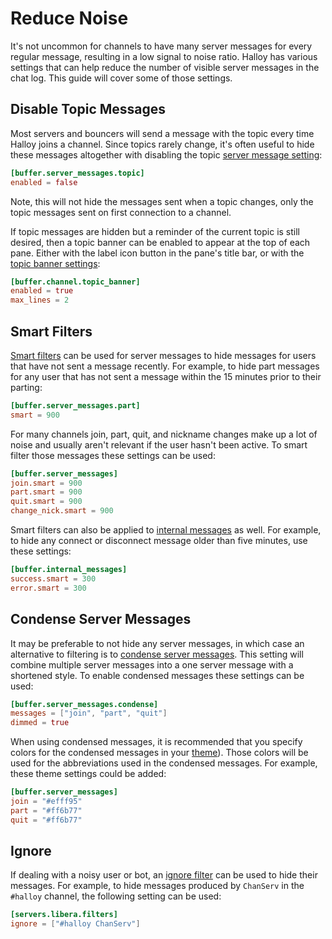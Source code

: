 # Reduce Noise

It's not uncommon for channels to have many server messages for every regular message, resulting in a low signal to noise ratio.  Halloy has various settings that can help reduce the number of visible server messages in the chat log.  This guide will cover some of those settings.

## Disable Topic Messages

Most servers and bouncers will send a message with the topic every time Halloy joins a channel.  Since topics rarely change, it's often useful to hide these messages altogether with disabling the topic [server message setting](../configuration/buffer/server-messages):

```toml
[buffer.server_messages.topic]
enabled = false
```

Note, this will not hide the messages sent when a topic changes, only the topic messages sent on first connection to a channel.

If topic messages are hidden but a reminder of the current topic is still desired, then a topic banner can be enabled to appear at the top of each pane.  Either with the label icon button in the pane's title bar, or with the [topic banner settings](../configuration/buffer/channel/topic-banner.md):

```toml
[buffer.channel.topic_banner]
enabled = true
max_lines = 2
```

## Smart Filters

[Smart filters](../configuration/buffer/server-messages/#smart) can be used for server messages to hide messages for users that have not sent a message recently.  For example, to hide part messages for any user that has not sent a message within the 15 minutes prior to their parting:

```toml
[buffer.server_messages.part]
smart = 900
```

For many channels join, part, quit, and nickname changes make up a lot of noise and usually aren't relevant if the user hasn't been active.  To smart filter those messages these settings can be used:

```toml
[buffer.server_messages]
join.smart = 900
part.smart = 900
quit.smart = 900
change_nick.smart = 900
```

Smart filters can also be applied to [internal messages](../configuration/buffer/internal-messages/) as well.  For example, to hide any connect or disconnect message older than five minutes, use these settings:

```toml
[buffer.internal_messages]
success.smart = 300
error.smart = 300
```

## Condense Server Messages

It may be preferable to not hide any server messages, in which case an alternative to filtering is to [condense server messages](../configuration/buffer/server-messages/condense.md).  This setting will combine multiple server messages into a one server message with a shortened style.  To enable condensed messages these settings can be used:

```toml
[buffer.server_messages.condense]
messages = ["join", "part", "quit"]
dimmed = true
```

When using condensed messages, it is recommended that you specify colors for the condensed messages in your [theme](../configuration/themes/)).  Those colors will be used for the abbreviations used in the condensed messages.  For example, these theme settings could be added:

```toml
[buffer.server_messages]
join = "#efff95"
part = "#ff6b77"
quit = "#ff6b77"
```

## Ignore

If dealing with a noisy user or bot, an [ignore filter](../configuration/servers/filters.md#ignore) can be used to hide their messages.  For example, to hide messages produced by `ChanServ` in the `#halloy` channel, the following setting can be used:

```toml
[servers.libera.filters]
ignore = ["#halloy ChanServ"]
```
